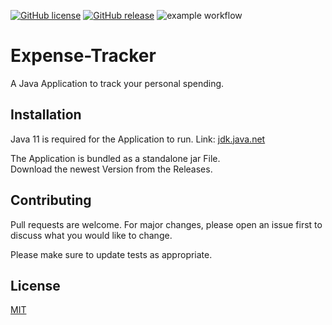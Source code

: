 [![GitHub license](https://img.shields.io/github/license/Naereen/StrapDown.js.svg)](https://github.com/cneinert/expenseTracker/blob/master/LICENSE)
[![GitHub release](https://img.shields.io/github/release/Naereen/StrapDown.js.svg)](https://GitHub.com/cneinert/expenseTracker/releases/)
![example workflow](https://github.com/github/docs/actions/workflows/main.yml/badge.svg)
# Expense-Tracker
A Java Application to track your personal spending.


## Installation

Java 11 is required for the Application to run. 
Link: [jdk.java.net](https://jdk.java.net/java-se-ri/11)

The Application is bundled as a standalone jar File. 
<br>
Download the newest Version from the Releases.

## Contributing
Pull requests are welcome. For major changes, please open an issue first to discuss what you would like to change.

Please make sure to update tests as appropriate.

## License
[MIT](https://choosealicense.com/licenses/mit/)